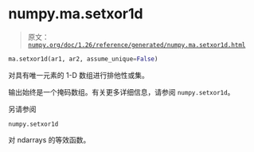 # numpy.ma.setxor1d

> 原文：[`numpy.org/doc/1.26/reference/generated/numpy.ma.setxor1d.html`](https://numpy.org/doc/1.26/reference/generated/numpy.ma.setxor1d.html)

```py
ma.setxor1d(ar1, ar2, assume_unique=False)
```

对具有唯一元素的 1-D 数组进行排他性或集。

输出始终是一个掩码数组。有关更多详细信息，请参阅 `numpy.setxor1d`。

另请参阅

`numpy.setxor1d`

对 ndarrays 的等效函数。
